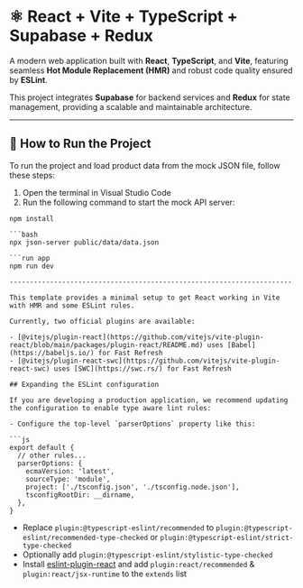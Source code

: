 # ⚛️ React + Vite + TypeScript + Supabase + Redux

A modern web application built with **React**, **TypeScript**, and **Vite**, featuring seamless **Hot Module Replacement (HMR)** and robust code quality ensured by **ESLint**.

This project integrates **Supabase** for backend services and **Redux** for state management, providing a scalable and maintainable architecture.

---

## 🚀 How to Run the Project

To run the project and load product data from the mock JSON file, follow these steps:

1. Open the terminal in Visual Studio Code
2. Run the following command to start the mock API server:

```install
npm install

```bash
npx json-server public/data/data.json

```run app
npm run dev

----------------------------------------------------------------------

This template provides a minimal setup to get React working in Vite with HMR and some ESLint rules.

Currently, two official plugins are available:

- [@vitejs/plugin-react](https://github.com/vitejs/vite-plugin-react/blob/main/packages/plugin-react/README.md) uses [Babel](https://babeljs.io/) for Fast Refresh
- [@vitejs/plugin-react-swc](https://github.com/vitejs/vite-plugin-react-swc) uses [SWC](https://swc.rs/) for Fast Refresh

## Expanding the ESLint configuration

If you are developing a production application, we recommend updating the configuration to enable type aware lint rules:

- Configure the top-level `parserOptions` property like this:

```js
export default {
  // other rules...
  parserOptions: {
    ecmaVersion: 'latest',
    sourceType: 'module',
    project: ['./tsconfig.json', './tsconfig.node.json'],
    tsconfigRootDir: __dirname,
  },
}
```

- Replace `plugin:@typescript-eslint/recommended` to `plugin:@typescript-eslint/recommended-type-checked` or `plugin:@typescript-eslint/strict-type-checked`
- Optionally add `plugin:@typescript-eslint/stylistic-type-checked`
- Install [eslint-plugin-react](https://github.com/jsx-eslint/eslint-plugin-react) and add `plugin:react/recommended` & `plugin:react/jsx-runtime` to the `extends` list
